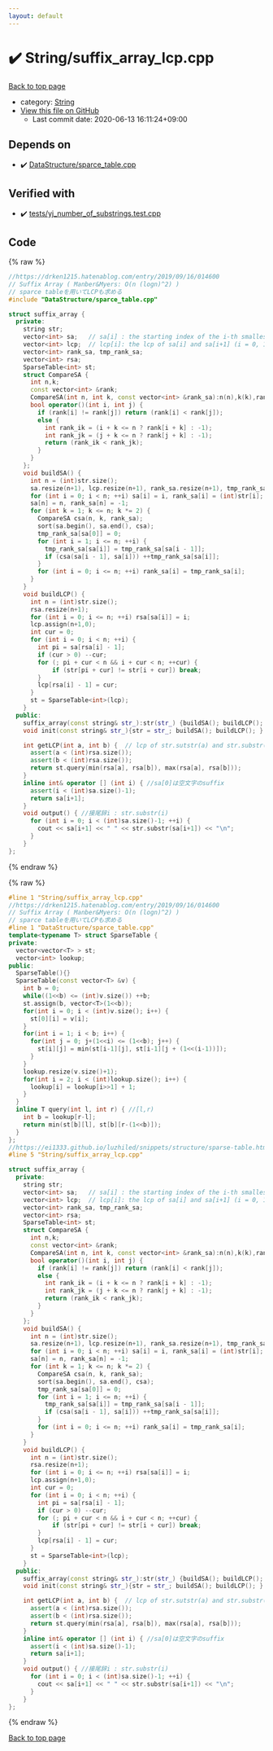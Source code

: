 ```yaml
---
layout: default
---
```


<!-- mathjax config similar to math.stackexchange -->
<script type="text/javascript" async
  src="https://cdnjs.cloudflare.com/ajax/libs/mathjax/2.7.5/MathJax.js?config=TeX-MML-AM_CHTML">
</script>
<script type="text/x-mathjax-config">
  MathJax.Hub.Config({
    TeX: { equationNumbers: { autoNumber: "AMS" }},
    tex2jax: {
      inlineMath: [ ['$','$'] ],
      processEscapes: true
    },
    "HTML-CSS": { matchFontHeight: false },
    displayAlign: "left",
    displayIndent: "2em"
  });
</script>

<script type="text/javascript" src="https://cdnjs.cloudflare.com/ajax/libs/jquery/3.4.1/jquery.min.js"></script>
<script src="https://cdn.jsdelivr.net/npm/jquery-balloon-js@1.1.2/jquery.balloon.min.js" integrity="sha256-ZEYs9VrgAeNuPvs15E39OsyOJaIkXEEt10fzxJ20+2I=" crossorigin="anonymous"></script>
<script type="text/javascript" src="../../assets/js/copy-button.js"></script>
<link rel="stylesheet" href="../../assets/css/copy-button.css" />


# :heavy_check_mark: String/suffix_array_lcp.cpp

<a href="../../index.html">Back to top page</a>

* category: <a href="../../index.html#27118326006d3829667a400ad23d5d98">String</a>
* <a href="{{ site.github.repository_url }}/blob/master/String/suffix_array_lcp.cpp">View this file on GitHub</a>
    - Last commit date: 2020-06-13 16:11:24+09:00




## Depends on

* :heavy_check_mark: <a href="../DataStructure/sparce_table.cpp.html">DataStructure/sparce_table.cpp</a>


## Verified with

* :heavy_check_mark: <a href="../../verify/tests/yj_number_of_substrings.test.cpp.html">tests/yj_number_of_substrings.test.cpp</a>


## Code

<a id="unbundled"></a>
{% raw %}
```cpp
//https://drken1215.hatenablog.com/entry/2019/09/16/014600
// Suffix Array ( Manber&Myers: O(n (logn)^2) )
// sparce tableを用いてLCPも求める
#include "DataStructure/sparce_table.cpp"

struct suffix_array {
  private:
    string str;
    vector<int> sa;   // sa[i] : the starting index of the i-th smallest suffix (i = 0, 1, ..., n)
    vector<int> lcp;  // lcp[i]: the lcp of sa[i] and sa[i+1] (i = 0, 1, ..., n-1)
    vector<int> rank_sa, tmp_rank_sa;
    vector<int> rsa;
    SparseTable<int> st;
    struct CompareSA {
      int n,k;
      const vector<int> &rank;
      CompareSA(int n, int k, const vector<int> &rank_sa):n(n),k(k),rank(rank_sa){}
      bool operator()(int i, int j) {
        if (rank[i] != rank[j]) return (rank[i] < rank[j]);
        else {
          int rank_ik = (i + k <= n ? rank[i + k] : -1);
          int rank_jk = (j + k <= n ? rank[j + k] : -1);
          return (rank_ik < rank_jk);
        }
      }
    };  
    void buildSA() {
      int n = (int)str.size();
      sa.resize(n+1), lcp.resize(n+1), rank_sa.resize(n+1), tmp_rank_sa.resize(n+1);
      for (int i = 0; i < n; ++i) sa[i] = i, rank_sa[i] = (int)str[i];
      sa[n] = n, rank_sa[n] = -1;
      for (int k = 1; k <= n; k *= 2) {
        CompareSA csa(n, k, rank_sa);
        sort(sa.begin(), sa.end(), csa);
        tmp_rank_sa[sa[0]] = 0;
        for (int i = 1; i <= n; ++i) {
          tmp_rank_sa[sa[i]] = tmp_rank_sa[sa[i - 1]];
          if (csa(sa[i - 1], sa[i])) ++tmp_rank_sa[sa[i]];
        }
        for (int i = 0; i <= n; ++i) rank_sa[i] = tmp_rank_sa[i];
      }
    }
    void buildLCP() {
      int n = (int)str.size();
      rsa.resize(n+1);
      for (int i = 0; i <= n; ++i) rsa[sa[i]] = i;
      lcp.assign(n+1,0);
      int cur = 0;
      for (int i = 0; i < n; ++i) {
        int pi = sa[rsa[i] - 1];
        if (cur > 0) --cur;
        for (; pi + cur < n && i + cur < n; ++cur) {
            if (str[pi + cur] != str[i + cur]) break;
        }
        lcp[rsa[i] - 1] = cur;
      }
      st = SparseTable<int>(lcp);
    }
  public:
    suffix_array(const string& str_):str(str_) {buildSA(); buildLCP(); }
    void init(const string& str_){str = str_; buildSA(); buildLCP(); }

    int getLCP(int a, int b) {  // lcp of str.sutstr(a) and str.substr(b)
      assert(a < (int)rsa.size());
      assert(b < (int)rsa.size());
      return st.query(min(rsa[a], rsa[b]), max(rsa[a], rsa[b]));
    }
    inline int& operator [] (int i) { //sa[0]は空文字のsuffix
      assert(i < (int)sa.size()-1);
      return sa[i+1];
    }
    void output() { //接尾辞i : str.substr(i)
      for (int i = 0; i < (int)sa.size()-1; ++i) {
        cout << sa[i+1] << " " << str.substr(sa[i+1]) << "\n";
      }
    }
};
```
{% endraw %}

<a id="bundled"></a>
{% raw %}
```cpp
#line 1 "String/suffix_array_lcp.cpp"
//https://drken1215.hatenablog.com/entry/2019/09/16/014600
// Suffix Array ( Manber&Myers: O(n (logn)^2) )
// sparce tableを用いてLCPも求める
#line 1 "DataStructure/sparce_table.cpp"
template<typename T> struct SparseTable {
private:
  vector<vector<T> > st;
  vector<int> lookup;
public:
  SparseTable(){}
  SparseTable(const vector<T> &v) {
    int b = 0;
    while((1<<b) <= (int)v.size()) ++b;
    st.assign(b, vector<T>(1<<b));
    for(int i = 0; i < (int)v.size(); i++) {
      st[0][i] = v[i];
    }
    for(int i = 1; i < b; i++) {
      for(int j = 0; j+(1<<i) <= (1<<b); j++) {
        st[i][j] = min(st[i-1][j], st[i-1][j + (1<<(i-1))]);
      }
    }
    lookup.resize(v.size()+1);
    for(int i = 2; i < (int)lookup.size(); i++) {
      lookup[i] = lookup[i>>1] + 1;
    }
  }
  inline T query(int l, int r) { //[l,r)
    int b = lookup[r-l];
    return min(st[b][l], st[b][r-(1<<b)]);
  }
};
//https://ei1333.github.io/luzhiled/snippets/structure/sparse-table.html
#line 5 "String/suffix_array_lcp.cpp"

struct suffix_array {
  private:
    string str;
    vector<int> sa;   // sa[i] : the starting index of the i-th smallest suffix (i = 0, 1, ..., n)
    vector<int> lcp;  // lcp[i]: the lcp of sa[i] and sa[i+1] (i = 0, 1, ..., n-1)
    vector<int> rank_sa, tmp_rank_sa;
    vector<int> rsa;
    SparseTable<int> st;
    struct CompareSA {
      int n,k;
      const vector<int> &rank;
      CompareSA(int n, int k, const vector<int> &rank_sa):n(n),k(k),rank(rank_sa){}
      bool operator()(int i, int j) {
        if (rank[i] != rank[j]) return (rank[i] < rank[j]);
        else {
          int rank_ik = (i + k <= n ? rank[i + k] : -1);
          int rank_jk = (j + k <= n ? rank[j + k] : -1);
          return (rank_ik < rank_jk);
        }
      }
    };  
    void buildSA() {
      int n = (int)str.size();
      sa.resize(n+1), lcp.resize(n+1), rank_sa.resize(n+1), tmp_rank_sa.resize(n+1);
      for (int i = 0; i < n; ++i) sa[i] = i, rank_sa[i] = (int)str[i];
      sa[n] = n, rank_sa[n] = -1;
      for (int k = 1; k <= n; k *= 2) {
        CompareSA csa(n, k, rank_sa);
        sort(sa.begin(), sa.end(), csa);
        tmp_rank_sa[sa[0]] = 0;
        for (int i = 1; i <= n; ++i) {
          tmp_rank_sa[sa[i]] = tmp_rank_sa[sa[i - 1]];
          if (csa(sa[i - 1], sa[i])) ++tmp_rank_sa[sa[i]];
        }
        for (int i = 0; i <= n; ++i) rank_sa[i] = tmp_rank_sa[i];
      }
    }
    void buildLCP() {
      int n = (int)str.size();
      rsa.resize(n+1);
      for (int i = 0; i <= n; ++i) rsa[sa[i]] = i;
      lcp.assign(n+1,0);
      int cur = 0;
      for (int i = 0; i < n; ++i) {
        int pi = sa[rsa[i] - 1];
        if (cur > 0) --cur;
        for (; pi + cur < n && i + cur < n; ++cur) {
            if (str[pi + cur] != str[i + cur]) break;
        }
        lcp[rsa[i] - 1] = cur;
      }
      st = SparseTable<int>(lcp);
    }
  public:
    suffix_array(const string& str_):str(str_) {buildSA(); buildLCP(); }
    void init(const string& str_){str = str_; buildSA(); buildLCP(); }

    int getLCP(int a, int b) {  // lcp of str.sutstr(a) and str.substr(b)
      assert(a < (int)rsa.size());
      assert(b < (int)rsa.size());
      return st.query(min(rsa[a], rsa[b]), max(rsa[a], rsa[b]));
    }
    inline int& operator [] (int i) { //sa[0]は空文字のsuffix
      assert(i < (int)sa.size()-1);
      return sa[i+1];
    }
    void output() { //接尾辞i : str.substr(i)
      for (int i = 0; i < (int)sa.size()-1; ++i) {
        cout << sa[i+1] << " " << str.substr(sa[i+1]) << "\n";
      }
    }
};

```
{% endraw %}

<a href="../../index.html">Back to top page</a>

